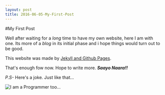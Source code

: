 ```yaml
---
layout: post
title: 2016-06-05-My-First-Post
---
```


#My First Post

Well after waiting for a _long_ time to have my own website, here I am with one. Its more of a *blog* in its initial phase and i hope things would turn out to be good.

This website was made by [Jekyll and Github Pages](https://www.smashingmagazine.com/2014/08/build-blog-jekyll-github-pages/).

That's enough fow now. Hope to write more. **_Saayo Naara!!_**

*P.S-* Here's a joke. Just like that...

![I am a Programmer too...](http://postimg.org/image/bj13w7r97/ "Programmers")
